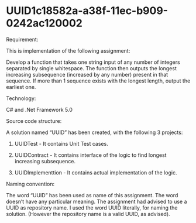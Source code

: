# UUID1c18582a-a38f-11ec-b909-0242ac120002

Requirement:

This is implementation of the following assignment:

Develop a function that takes one string input of any number of integers separated by single whitespace. The function then outputs the longest increasing subsequence (increased by any number) present in that sequence. If more than 1 sequence exists with the longest length, output the earliest one. 

Technology:

C# and .Net Framework 5.0

Source code structure:

A solution named “UUID” has been created, with the following 3 projects:

1. UUIDTest - It contains Unit Test cases.

2. UUIDContract - It contains interface of the logic to find longest increasing subsequence.

3. UUIDImplementtion - It contains actual implementation of the logic.

Naming convention:

The word “UUID” has been used as name of this assignment. The word doesn’t have any particular meaning. The assignment had advised to use a UUID as repository name. I used the word UUID literally, for naming the solution. (However the repository name is a valid UUID, as advised).
